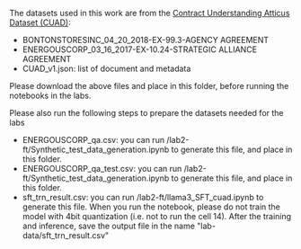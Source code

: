 The datasets used in this work are from the [Contract Understanding Atticus Dataset (CUAD)](https://www.atticusprojectai.org/cuad):
+ BONTONSTORESINC_04_20_2018-EX-99.3-AGENCY AGREEMENT
+ ENERGOUSCORP_03_16_2017-EX-10.24-STRATEGIC ALLIANCE AGREEMENT
+ CUAD_v1.json: list of document and metadata

Please download the above files and place in this folder, before running the notebooks in the labs.  

Please also run the following steps to prepare the datasets needed for the labs 
+ ENERGOUSCORP_qa.csv: you can run /lab2-ft/Synthetic_test_data_generation.ipynb to generate this file, and place in this folder.
+ ENERGOUSCORP_qa_test.csv: you can run /lab2-ft/Synthetic_test_data_generation.ipynb to generate this file, and place in this folder.
+ sft_trn_result.csv: you can run /lab2-ft/llama3_SFT_cuad.ipynb to generate this file. When you run the notebook, please do not train the model with 4bit quantization (i.e. not to run the cell 14). After the training and inference, save the output file in the name "lab-data/sft_trn_result.csv"
